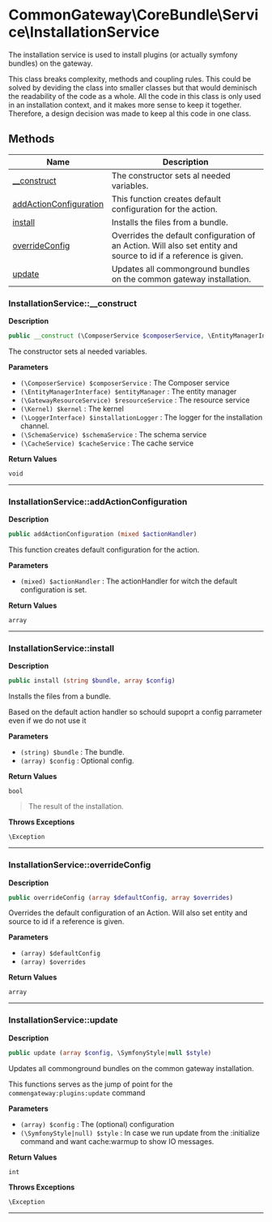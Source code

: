 # CommonGateway\CoreBundle\Service\InstallationService

The installation service is used to install plugins (or actually symfony bundles) on the gateway.

This class breaks complexity, methods and coupling rules. This could be solved by deviding the class into smaller classes but that would deminisch the readability of the code as a whole. All the code in this class is only used in an installation context, and it makes more sense to keep it together. Therefore, a design decision was made to keep al this code in one class.

## Methods

| Name | Description |
|------|-------------|
|[\_\_construct](#installationservice__construct)|The constructor sets al needed variables.|
|[addActionConfiguration](#installationserviceaddactionconfiguration)|This function creates default configuration for the action.|
|[install](#installationserviceinstall)|Installs the files from a bundle.|
|[overrideConfig](#installationserviceoverrideconfig)|Overrides the default configuration of an Action. Will also set entity and source to id if a reference is given.|
|[update](#installationserviceupdate)|Updates all commonground bundles on the common gateway installation.|

### InstallationService::\_\_construct

**Description**

```php
public __construct (\ComposerService $composerService, \EntityManagerInterface $entityManager, \GatewayResourceService $resourceService, \Kernel $kernel, \LoggerInterface $installationLogger, \SchemaService $schemaService, \CacheService $cacheService)
```

The constructor sets al needed variables.

**Parameters**

*   `(\ComposerService) $composerService`
    : The Composer service
*   `(\EntityManagerInterface) $entityManager`
    : The entity manager
*   `(\GatewayResourceService) $resourceService`
    : The resource service
*   `(\Kernel) $kernel`
    : The kernel
*   `(\LoggerInterface) $installationLogger`
    : The logger for the installation channel.
*   `(\SchemaService) $schemaService`
    : The schema service
*   `(\CacheService) $cacheService`
    : The cache service

**Return Values**

`void`

<hr />

### InstallationService::addActionConfiguration

**Description**

```php
public addActionConfiguration (mixed $actionHandler)
```

This function creates default configuration for the action.

**Parameters**

*   `(mixed) $actionHandler`
    : The actionHandler for witch the default configuration is set.

**Return Values**

`array`

<hr />

### InstallationService::install

**Description**

```php
public install (string $bundle, array $config)
```

Installs the files from a bundle.

Based on the default action handler so schould supoprt a config parrameter even if we do not use it

**Parameters**

*   `(string) $bundle`
    : The bundle.
*   `(array) $config`
    : Optional config.

**Return Values**

`bool`

> The result of the installation.

**Throws Exceptions**

`\Exception`

<hr />

### InstallationService::overrideConfig

**Description**

```php
public overrideConfig (array $defaultConfig, array $overrides)
```

Overrides the default configuration of an Action. Will also set entity and source to id if a reference is given.

**Parameters**

*   `(array) $defaultConfig`
*   `(array) $overrides`

**Return Values**

`array`

<hr />

### InstallationService::update

**Description**

```php
public update (array $config, \SymfonyStyle|null $style)
```

Updates all commonground bundles on the common gateway installation.

This functions serves as the jump of point for the `commengateway:plugins:update` command

**Parameters**

*   `(array) $config`
    : The (optional) configuration
*   `(\SymfonyStyle|null) $style`
    : In case we run update from the :initialize command and want cache:warmup to show IO messages.

**Return Values**

`int`

**Throws Exceptions**

`\Exception`

<hr />
